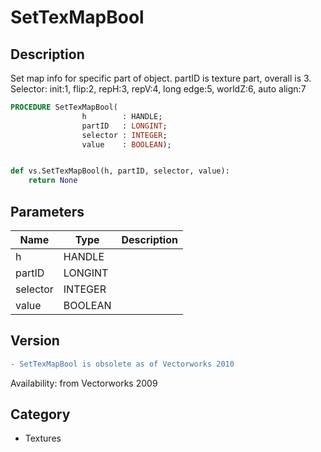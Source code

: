 # SetTexMapBool

## Description
Set map info for specific part of object. partID is texture part, overall is 3. Selector: init:1, flip:2, repH:3, repV:4, long edge:5, worldZ:6, auto align:7

```pascal
PROCEDURE SetTexMapBool(
				h        : HANDLE;
				partID   : LONGINT;
				selector : INTEGER;
				value    : BOOLEAN);
```

```python

def vs.SetTexMapBool(h, partID, selector, value):
    return None
```

## Parameters
|Name|Type|Description|
|---|---|---|
|h|HANDLE||
|partID|LONGINT||
|selector|INTEGER||
|value|BOOLEAN||

## Version
```diff
- SetTexMapBool is obsolete as of Vectorworks 2010
```

Availability: from Vectorworks 2009
## Category
* Textures

